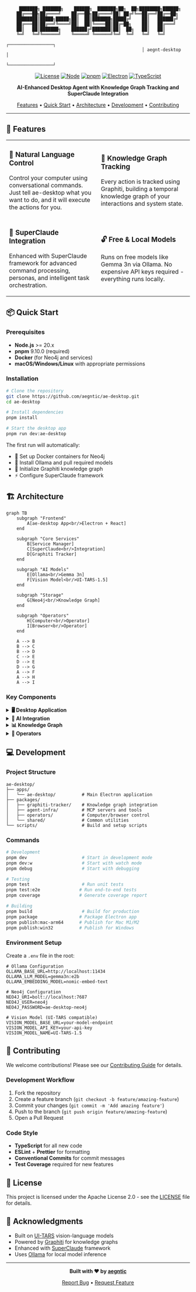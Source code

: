# 
```
     ███████╗ ███████╗    ██████╗  ███████╗██╗  ██╗████████╗██████╗ 
    ██╔═══██╗██╔════╝    ██╔══██╗██╔════╝██║ ██╔╝╚══██╔══╝██╔══██╗
    ████████║█████╗█████╗██║  ██║███████╗█████╔╝    ██║   ██████╔╝
    ██╔═══██║██╔══╝╚════╝██║  ██║╚════██║██╔═██╗    ██║   ██╔═══╝ 
    ██║   ██║███████╗    ██████╔╝███████║██║  ██╗   ██║   ██║     
    ╚═╝   ╚═╝╚══════╝    ╚═════╝ ╚══════╝╚═╝  ╚═╝   ╚═╝   ╚═╝     
                                                    ┌─────────────────┐
                                                    │ aegnt-desktop   │
                                                    └─────────────────┘
```

<div align="center">

[![License](https://img.shields.io/badge/license-Apache%202.0-blue.svg)](LICENSE)
[![Node](https://img.shields.io/badge/node-%3E%3D20.x-brightgreen.svg)](https://nodejs.org)
[![pnpm](https://img.shields.io/badge/pnpm-9.10.0-orange.svg)](https://pnpm.io)
[![Electron](https://img.shields.io/badge/electron-34.1.1-9FEAF9.svg)](https://www.electronjs.org/)
[![TypeScript](https://img.shields.io/badge/typescript-5.7.2-blue.svg)](https://www.typescriptlang.org/)

**AI-Enhanced Desktop Agent with Knowledge Graph Tracking and SuperClaude Integration**

[Features](#-features) • [Quick Start](#-quick-start) • [Architecture](#-architecture) • [Development](#-development) • [Contributing](#-contributing)

</div>

---

## 🚀 Features

<table>
<tr>
<td width="50%">

### 🎯 **Natural Language Control**
Control your computer using conversational commands. Just tell ae-desktop what you want to do, and it will execute the actions for you.

</td>
<td width="50%">

### 🧠 **Knowledge Graph Tracking**
Every action is tracked using Graphiti, building a temporal knowledge graph of your interactions and system state.

</td>
</tr>
<tr>
<td width="50%">

### 🤖 **SuperClaude Integration**
Enhanced with SuperClaude framework for advanced command processing, personas, and intelligent task orchestration.

</td>
<td width="50%">

### 🔓 **Free & Local Models**
Runs on free models like Gemma 3n via Ollama. No expensive API keys required - everything runs locally.

</td>
</tr>
</table>

## 📦 Quick Start

### Prerequisites

- **Node.js** >= 20.x
- **pnpm** 9.10.0 (required)
- **Docker** (for Neo4j and services)
- **macOS/Windows/Linux** with appropriate permissions

### Installation

```bash
# Clone the repository
git clone https://github.com/aegntic/ae-desktop.git
cd ae-desktop

# Install dependencies
pnpm install

# Start the desktop app
pnpm run dev:ae-desktop
```

The first run will automatically:
- 🐳 Set up Docker containers for Neo4j
- 🤖 Install Ollama and pull required models
- 🧠 Initialize Graphiti knowledge graph
- ⚡ Configure SuperClaude framework

## 🏗️ Architecture

```mermaid
graph TB
    subgraph "Frontend"
        A[ae-desktop App<br/>Electron + React]
    end
    
    subgraph "Core Services"
        B[Service Manager]
        C[SuperClaude<br/>Integration]
        D[Graphiti Tracker]
    end
    
    subgraph "AI Models"
        E[Ollama<br/>Gemma 3n]
        F[Vision Model<br/>UI-TARS-1.5]
    end
    
    subgraph "Storage"
        G[Neo4j<br/>Knowledge Graph]
    end
    
    subgraph "Operators"
        H[Computer<br/>Operator]
        I[Browser<br/>Operator]
    end
    
    A --> B
    B --> C
    B --> D
    C --> E
    D --> E
    D --> G
    A --> F
    A --> H
    A --> I
```

### Key Components

<details>
<summary><b>🖥️ Desktop Application</b></summary>

- **Electron-based** desktop app with React frontend
- **Multi-platform** support (macOS, Windows, Linux)
- **Screen capture** and computer control capabilities
- **Natural language** interface for user commands

</details>

<details>
<summary><b>🧠 AI Integration</b></summary>

- **Vision-Language Model**: UI-TARS-1.5 compatible models for understanding screenshots
- **Local LLM**: Gemma 3n via Ollama for natural language processing
- **SuperClaude Framework**: Advanced command processing with personas and workflows
- **Model-agnostic**: Adapts to different model capabilities automatically

</details>

<details>
<summary><b>📊 Knowledge Graph</b></summary>

- **Graphiti**: Temporal knowledge graph for tracking all actions
- **Neo4j**: Graph database for persistent storage
- **Automatic tracking**: Every action is recorded with context
- **Relationship mapping**: Builds understanding of system interactions

</details>

<details>
<summary><b>🔧 Operators</b></summary>

- **Computer Operator**: Controls desktop applications via NutJS
- **Browser Operator**: Automates web browsers
- **Action Parser**: Converts natural language to executable actions
- **Error handling**: Graceful recovery and user feedback

</details>

## 💻 Development

### Project Structure

```
ae-desktop/
├── apps/
│   └── ae-desktop/          # Main Electron application
├── packages/
│   ├── graphiti-tracker/    # Knowledge graph integration
│   ├── agent-infra/         # MCP servers and tools
│   ├── operators/           # Computer/browser control
│   └── shared/              # Common utilities
└── scripts/                 # Build and setup scripts
```

### Commands

```bash
# Development
pnpm dev                     # Start in development mode
pnpm dev:w                   # Start with watch mode
pnpm debug                   # Start with debugging

# Testing
pnpm test                    # Run unit tests
pnpm test:e2e               # Run end-to-end tests
pnpm coverage               # Generate coverage report

# Building
pnpm build                   # Build for production
pnpm package                # Package Electron app
pnpm publish:mac-arm64      # Publish for Mac M1/M2
pnpm publish:win32          # Publish for Windows
```

### Environment Setup

Create a `.env` file in the root:

```env
# Ollama Configuration
OLLAMA_BASE_URL=http://localhost:11434
OLLAMA_LLM_MODEL=gemma3n:e2b
OLLAMA_EMBEDDING_MODEL=nomic-embed-text

# Neo4j Configuration
NEO4J_URI=bolt://localhost:7687
NEO4J_USER=neo4j
NEO4J_PASSWORD=ae-desktop-neo4j

# Vision Model (UI-TARS compatible)
VISION_MODEL_BASE_URL=your-model-endpoint
VISION_MODEL_API_KEY=your-api-key
VISION_MODEL_NAME=UI-TARS-1.5
```

## 🤝 Contributing

We welcome contributions! Please see our [Contributing Guide](CONTRIBUTING.md) for details.

### Development Workflow

1. Fork the repository
2. Create a feature branch (`git checkout -b feature/amazing-feature`)
3. Commit your changes (`git commit -m 'Add amazing feature'`)
4. Push to the branch (`git push origin feature/amazing-feature`)
5. Open a Pull Request

### Code Style

- **TypeScript** for all new code
- **ESLint** + **Prettier** for formatting
- **Conventional Commits** for commit messages
- **Test Coverage** required for new features

## 📄 License

This project is licensed under the Apache License 2.0 - see the [LICENSE](LICENSE) file for details.

## 🙏 Acknowledgments

- Built on [UI-TARS](https://github.com/showlab/UI-TARS) vision-language models
- Powered by [Graphiti](https://github.com/getzep/graphiti) for knowledge graphs
- Enhanced with [SuperClaude](https://github.com/aegntic/souprcld) framework
- Uses [Ollama](https://ollama.ai) for local model inference

---

<div align="center">

**Built with ❤️ by [aegntic](https://github.com/aegntic)**

[Report Bug](https://github.com/aegntic/ae-desktop/issues) • [Request Feature](https://github.com/aegntic/ae-desktop/issues)

</div>